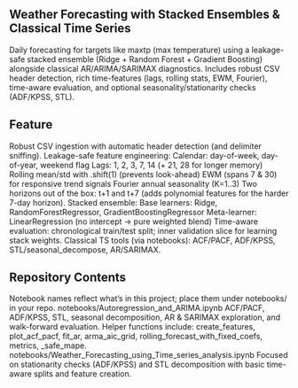 ## Weather Forecasting with Stacked Ensembles & Classical Time Series
Daily forecasting for targets like maxtp (max temperature) using a leakage-safe stacked ensemble (Ridge + Random Forest + Gradient Boosting) alongside classical AR/ARIMA/SARIMAX diagnostics.
Includes robust CSV header detection, rich time-features (lags, rolling stats, EWM, Fourier), time-aware evaluation, and optional seasonality/stationarity checks (ADF/KPSS, STL).

## Feature
Robust CSV ingestion with automatic header detection (and delimiter sniffing).
Leakage-safe feature engineering:
Calendar: day-of-week, day-of-year, weekend flag
Lags: 1, 2, 3, 7, 14 (+ 21, 28 for longer memory)
Rolling mean/std with .shift(1) (prevents look-ahead)
EWM (spans 7 & 30) for responsive trend signals
Fourier annual seasonality (K=1..3)
Two horizons out of the box: t+1 and t+7 (adds polynomial features for the harder 7-day horizon).
Stacked ensemble:
Base learners: Ridge, RandomForestRegressor, GradientBoostingRegressor
Meta-learner: LinearRegression (no intercept → pure weighted blend)
Time-aware evaluation: chronological train/test split; inner validation slice for learning stack weights.
Classical TS tools (via notebooks): ACF/PACF, ADF/KPSS, STL/seasonal_decompose, AR/SARIMAX.

## Repository Contents
Notebook names reflect what’s in this project; place them under notebooks/ in your repo.
notebooks/Autoregression_and_ARIMA.ipynb
ACF/PACF, ADF/KPSS, STL, seasonal decomposition, AR & SARIMAX exploration, and walk-forward evaluation.
Helper functions include: create_features, plot_acf_pacf, fit_ar, arma_aic_grid, rolling_forecast_with_fixed_coefs, metrics, _safe_mape.
notebooks/Weather_Forecasting_using_Time_series_analysis.ipynb
Focused on stationarity checks (ADF/KPSS) and STL decomposition with basic time-aware splits and feature creation.


